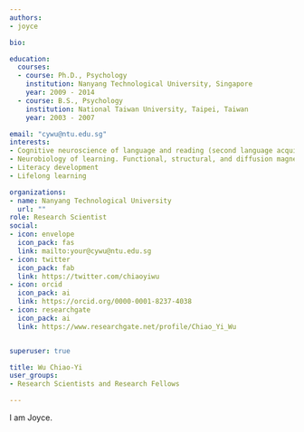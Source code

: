 ```yaml
---
authors:
- joyce

bio: 

education:
  courses:
  - course: Ph.D., Psychology
    institution: Nanyang Technological University, Singapore
    year: 2009 - 2014
  - course: B.S., Psychology
    institution: National Taiwan University, Taipei, Taiwan
    year: 2003 - 2007

email: "cywu@ntu.edu.sg"
interests:
- Cognitive neuroscience of language and reading (second language acquisition, bilingualism, typical and atypical language development across lifespan)
- Neurobiology of learning. Functional, structural, and diffusion magnetic resonance imaging
- Literacy development
- Lifelong learning

organizations:
- name: Nanyang Technological University
  url: ""
role: Research Scientist
social:
- icon: envelope
  icon_pack: fas
  link: mailto:your@cywu@ntu.edu.sg
- icon: twitter
  icon_pack: fab
  link: https://twitter.com/chiaoyiwu
- icon: orcid
  icon_pack: ai
  link: https://orcid.org/0000-0001-8237-4038
- icon: researchgate
  icon_pack: ai
  link: https://www.researchgate.net/profile/Chiao_Yi_Wu


superuser: true

title: Wu Chiao-Yi
user_groups:
- Research Scientists and Research Fellows

---
```


I am Joyce.